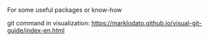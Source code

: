 For some useful packages or know-how

git command in visualization:
https://marklodato.github.io/visual-git-guide/index-en.html

